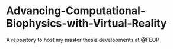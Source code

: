 # Advancing-Computational-Biophysics-with-Virtual-Reality
A repository to host my master thesis developments at @FEUP
